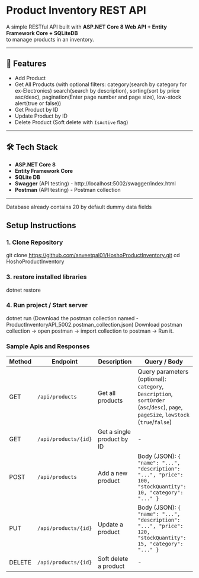 # Product Inventory REST API

A simple RESTful API built with **ASP.NET Core 8 Web API + Entity Framework Core + SQLiteDB**  
to manage products in an inventory.

---

## 🚀 Features
- Add Product
- Get All Products (with optional filters:
  category(search by category for ex-Electronics)
  search(search by description),
  sorting(sort by price asc/desc),
  pagination(Enter page number and page size),
  low-stock alert(true or false))
- Get Product by ID
- Update Product by ID
- Delete Product (Soft delete with `IsActive` flag)

---

## 🛠️ Tech Stack
- **ASP.NET Core 8**
- **Entity Framework Core**
- **SQLite DB**
- **Swagger** (API testing) - http://localhost:5002/swagger/index.html
- **Postman** (API testing) - Postman collection

---
Database already contains 20 by default dummy data fields 
## Setup Instructions

### 1. Clone Repository
git clone https://github.com/anveetpal01/HoshoProductInventory.git
cd HoshoProductInventory

### 3. restore installed libraries
dotnet restore

### 4. Run project / Start server
dotnet run
(Download the postman collection named - ProductInventoryAPI_5002.postman_collection.json)
Download postman collection -> open postman -> import collection to postman -> Run it.

### Sample Apis and Responses
| Method | Endpoint             | Description                | Query / Body                                                                                                                        |
| ------ | -------------------- | -------------------------- | ----------------------------------------------------------------------------------------------------------------------------------- |
| GET    | `/api/products`      | Get all products           | Query parameters (optional): `category`, `Description`, `sortOrder` (`asc`/`desc`), `page`, `pageSize`, `lowStock` (`true`/`false`) |
| GET    | `/api/products/{id}` | Get a single product by ID | -                                                                                                                                   |
| POST   | `/api/products`      | Add a new product          | Body (JSON): `{ "name": "...", "description": "...", "price": 100, "stockQuantity": 10, "category": "..." }`                        |
| PUT    | `/api/products/{id}` | Update a product           | Body (JSON): `{ "name": "...", "description": "...", "price": 120, "stockQuantity": 15, "category": "..." }`                        |
| DELETE | `/api/products/{id}` | Soft delete a product      | -                                                                                                                                   |




